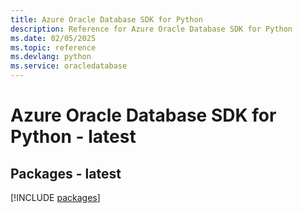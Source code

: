 ```yaml
---
title: Azure Oracle Database SDK for Python
description: Reference for Azure Oracle Database SDK for Python
ms.date: 02/05/2025
ms.topic: reference
ms.devlang: python
ms.service: oracledatabase
---
```

# Azure Oracle Database SDK for Python - latest
## Packages - latest
[!INCLUDE [packages](oracle-database-index.md)]